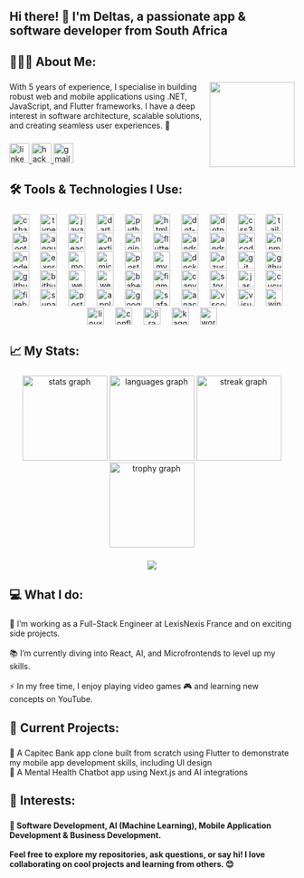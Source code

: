 <h2 align="left">Hi there! 👋 I'm Deltas, a passionate app & software developer from South Africa</h2>

###

<h2 align="left">👨🏽‍💻 About Me:</h2>

###

<img align="right" height="150" src="https://i.gifer.com/2uzZ.gif"  />

<p align="left">With 5 years of experience, I specialise in building robust web and mobile applications using .NET, JavaScript, and Flutter frameworks. I have a deep interest in software architecture, scalable solutions, and creating seamless user experiences. 🚀</p>

###

<div align="left">
  <a href="https://www.linkedin.com/in/deltas-lee/" target="_blank">
    <img src="https://img.shields.io/static/v1?message=LinkedIn&=linkedin&label=&color=0077B5&Color=white&labelColor=&style=for-the-badge" height="35" title="linkedin "  />
  </a>
  <a href="https://www.hackerrank.com/profile/deltaslep" target="_blank">
    <img src="https://img.shields.io/static/v1?message=HackerRank&=hackerrank&label=&color=2EC866&Color=white&labelColor=&style=for-the-badge" height="35" title="hackerrank "  />
  </a>
    <a href="mailto:deltaslep@gmail.com" target="_blank">
    <img src="https://img.shields.io/static/v1?message=Gmail&=gmail&label=&color=D14836&Color=white&labelColor=&style=for-the-badge" height="35" title="gmail "  />
  </a>
</div>

###

<h2 align="left">🛠 Tools & Technologies I Use:</h2>

###

<div align="center">
  <img src="https://cdn.jsdelivr.net/gh/devicons/devicon/icons/csharp/csharp-original.svg" height="30" title="csharp " />
  <img width="12" />
  <img src="https://cdn.jsdelivr.net/gh/devicons/devicon/icons/typescript/typescript-original.svg" height="30" title="typescript "  />
  <img width="12" />
  <img src="https://cdn.jsdelivr.net/gh/devicons/devicon/icons/javascript/javascript-original.svg" height="30" title="javascript "  />
  <img width="12" />
  <img src="https://cdn.simpleicons.org/dart/0175C2" height="30" title="dart "  />
  <img width="12" />
  <img src="https://cdn.jsdelivr.net/gh/devicons/devicon/icons/python/python-original.svg" height="30" title="python "  />
  <img width="12" />
  <img src="https://cdn.jsdelivr.net/gh/devicons/devicon/icons/html5/html5-original.svg" height="30" title="html5 "  />
  <img width="12" />
  <img src="https://cdn.jsdelivr.net/gh/devicons/devicon/icons/dot-net/dot-net-original.svg" height="30" title="dot-net "  />
  <img width="12" />
  <img src="https://cdn.jsdelivr.net/gh/devicons/devicon/icons/dotnetcore/dotnetcore-original.svg" height="30" title="dotnetcore "  />
  <img width="12" />
  <img src="https://cdn.jsdelivr.net/gh/devicons/devicon/icons/css3/css3-original.svg" height="30" title="css3 "  />
  <img width="12" />
  <img src="https://cdn.simpleicons.org/tailwindcss/06B6D4" height="30" title="tailwindcss "  />
  <img width="12" />
  <img src="https://cdn.jsdelivr.net/gh/devicons/devicon/icons/bootstrap/bootstrap-original.svg" height="30" title="bootstrap "  />
  <img width="12" />
  <img src="https://cdn.simpleicons.org/angular/DD0031" height="30" title="angular "  />
  <img width="12" />
  <img src="https://cdn.jsdelivr.net/gh/devicons/devicon/icons/react/react-original.svg" height="30" title="react "  />
  <img width="12" />
  <img src="https://img.shields.io/badge/Next.js-000000?=nextdotjs&Color=white&style=for-the-badge" height="30" title="nextjs "  />
  <img width="12" />
  <img src="https://cdn.jsdelivr.net/gh/devicons/devicon/icons/nginx/nginx-original.svg" height="30" title="nginx "  />
  <img width="12" />
  <img src="https://cdn.jsdelivr.net/gh/devicons/devicon/icons/flutter/flutter-original.svg" height="30" title="flutter "  />
  <img width="12" />
  <img src="https://cdn.jsdelivr.net/gh/devicons/devicon/icons/android/android-original.svg" height="30" title="android "  />
  <img width="12" />
  <img src="https://cdn.jsdelivr.net/gh/devicons/devicon/icons/androidstudio/androidstudio-original.svg" height="30" title="androidstudio "  />
  <img width="12" />
  <img src="https://cdn.jsdelivr.net/gh/devicons/devicon/icons/xcode/xcode-original.svg" height="30" title="xcode "  />
  <img width="12" />
  <img src="https://cdn.jsdelivr.net/gh/devicons/devicon/icons/npm/npm-original-wordmark.svg" height="30" title="npm "  />
  <img width="12" />
  <img src="https://cdn.simpleicons.org/nodedotjs/339933" height="30" title="nodejs "  />
  <img width="12" />
  <img src="https://skillicons.dev/icons?i=express" height="30" title="express "  />
  <img width="12" />
  <img src="https://cdn.simpleicons.org/mongodb/47A248" height="30" title="mongodb "  />
  <img width="12" />
  <img src="https://cdn.jsdelivr.net/gh/devicons/devicon/icons/microsoftsqlserver/microsoftsqlserver-plain.svg" height="30" title="microsoftsqlserver "  />
  <img width="12" />
  <img src="https://cdn.jsdelivr.net/gh/devicons/devicon/icons/postgresql/postgresql-original.svg" height="30" title="postgresql "  />
  <img width="12" />
  <img src="https://cdn.jsdelivr.net/gh/devicons/devicon/icons/mysql/mysql-original.svg" height="30" title="mysql "  />
  <img width="12" />
  <img src="https://cdn.simpleicons.org/docker/2496ED" height="30" title="docker "  />
  <img width="12" />
  <img src="https://cdn.jsdelivr.net/gh/devicons/devicon/icons/azure/azure-original.svg" height="30" title="azure "  />
  <img width="12" />
  <img src="https://cdn.jsdelivr.net/gh/devicons/devicon/icons/git/git-original.svg" height="30" title="git "  />
  <img width="12" />
  <img src="https://skillicons.dev/icons?i=github" height="30" title="github "  />
  <img width="12" />
  <img src="https://cdn.simpleicons.org/githubactions/2088FF" height="30" title="githubactions "  />
  <img width="12" />
  <img src="https://cdn.jsdelivr.net/gh/devicons/devicon/icons/bitbucket/bitbucket-original.svg" height="30" title="bitbucket "  />
  <img width="12" />
  <img src="https://cdn.jsdelivr.net/gh/devicons/devicon/icons/webpack/webpack-original.svg" height="30" title="webpack "  />
  <img width="12" />
  <img src="https://skillicons.dev/icons?i=wasm" height="30" title="webassembly "  />
  <img width="12" />
  <img src="https://cdn.jsdelivr.net/gh/devicons/devicon/icons/babel/babel-original.svg" height="30" title="babel "  />
  <img width="12" />
  <img src="https://cdn.jsdelivr.net/gh/devicons/devicon/icons/figma/figma-original.svg" height="30" title="figma "  />
  <img width="12" />
  <img src="https://cdn.jsdelivr.net/gh/devicons/devicon/icons/canva/canva-original.svg" height="30" title="canva "  />
  <img width="12" />
  <img src="https://cdn.jsdelivr.net/gh/devicons/devicon/icons/storybook/storybook-original.svg" height="30" title="storybook "  />
  <img width="12" />
  <img src="https://cdn.jsdelivr.net/gh/devicons/devicon/icons/jasmine/jasmine-original.svg" height="30" title="jasmine "  />
  <img width="12" />
  <img src="https://cdn.jsdelivr.net/gh/devicons/devicon/icons/cucumber/cucumber-plain.svg" height="30" title="cucumber "  />
  <img width="12" />
  <img src="https://cdn.jsdelivr.net/gh/devicons/devicon/icons/firebase/firebase-plain.svg" height="30" title="firebase "  />
  <img width="12" />
  <img src="https://skillicons.dev/icons?i=supabase" height="30" title="supabase "  />
  <img width="12" />
  <img src="https://img.shields.io/badge/Postman-FF6C37?=postman&Color=black&style=for-the-badge" height="30" title="postman "  />
  <img width="12" />
  <img src="https://img.shields.io/badge/Apple-000000?=apple&Color=white&style=for-the-badge" height="30" title="apple "  />
  <img width="12" />
  <img src="https://cdn.jsdelivr.net/gh/devicons/devicon/icons/google/google-original.svg" height="30" title="google "  />
  <img width="12" />
  <img src="https://cdn.jsdelivr.net/gh/devicons/devicon/icons/safari/safari-original.svg" height="30" title="safari "  />
  <img width="12" />
  <img src="https://cdn.simpleicons.org/anaconda/44A833" height="30" title="anaconda "  />
  <img width="12" />
  <img src="https://skillicons.dev/icons?i=vscode" height="30" title="vscode "  />
  <img width="12" />
  <img src="https://cdn.jsdelivr.net/gh/devicons/devicon/icons/visualstudio/visualstudio-plain.svg" height="30" title="visualstudio "  />
  <img width="12" />
  <img src="https://cdn.jsdelivr.net/gh/devicons/devicon/icons/windows8/windows8-original.svg" height="30" title="windows8 "  />
  <img width="12" />
  <img src="https://cdn.jsdelivr.net/gh/devicons/devicon/icons/linux/linux-original.svg" height="30" title="linux "  />
  <img width="12" />
  <img src="https://cdn.jsdelivr.net/gh/devicons/devicon/icons/confluence/confluence-original.svg" height="30" title="confluence "  />
  <img width="12" />
  <img src="https://cdn.jsdelivr.net/gh/devicons/devicon/icons/jira/jira-original.svg" height="30" title="jira "  />
  <img width="12" />
  <img src="https://cdn.jsdelivr.net/gh/devicons/devicon/icons/kaggle/kaggle-original.svg" height="30" title="kaggle "  />
  <img width="12" />
  <img src="https://cdn.simpleicons.org/wordpress/21759B" height="30" title="wordpress "  />
</div>

###

<h2 align="left">📈 My Stats:</h2>

###

<div align="center">
  <img src="https://github-readme-stats.vercel.app/api?username=Deltas-Lee&hide_title=false&hide_rank=false&show_icons=true&include_all_commits=true&count_private=true&disable_animations=false&theme=tokyonight&locale=en&hide_border=false&order=1" height="150" title="stats graph"  />
  <img src="https://github-readme-stats.vercel.app/api/top-langs?username=Deltas-Lee&locale=en&hide_title=false&layout=compact&card_width=320&langs_count=8&theme=tokyonight&hide_border=false&order=2" height="150" title="languages graph"  />
  <img src="https://streak-stats.demolab.com?user=Deltas-Lee&locale=en&mode=daily&theme=tokyonight&hide_border=false&border_radius=6&order=3" height="150" title="streak graph"  />
  <img src="https://github-profile-trophy.vercel.app?username=Deltas-Lee&theme=tokyonight&column=-1&row=1&margin-w=8&margin-h=8&no-bg=false&no-frame=false&order=4" height="150" title="trophy graph"  />
</div>

###

<div align="center">
  <img src="https://profile-counter.glitch.me/Deltas-Lee/count.svg?"  />
</div>

###

<h2 align="left">💻 What I do:</h2>

###

<p align="left">🔭 I’m working as a Full-Stack Engineer at LexisNexis France and on exciting side projects.<br><br>📚 I’m currently diving into React, AI, and Microfrontends to level up my skills.<br><br>⚡ In my free time, I enjoy playing video games 🎮 and learning new concepts on YouTube.</p>

###

<h2 align="left">🚧 Current Projects:</h2>

###

<p align="left">🏦 A Capitec Bank app clone built from scratch using Flutter to demonstrate my mobile app development skills, including UI design <br>🌱 A Mental Health Chatbot app using Next.js and AI integrations </p>

###

<h2 align="left">🩷 Interests:</h2>

###

<h4 align="left">🥇 Software Development, AI (Machine Learning), Mobile Application Development & Business Development.<br><be><br>Feel free to explore my repositories, ask questions, or say hi! I love collaborating on cool projects and learning from others. 😊</h4>

###
